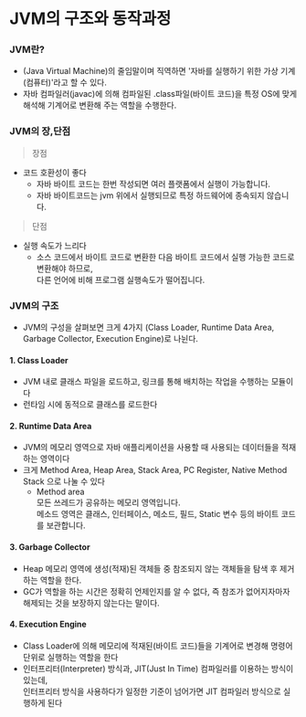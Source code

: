 # JVM의 구조와 동작과정

### JVM란?
- (Java Virtual Machine)의 줄임말이며 직역하면 '자바를 실행하기 위한 가상 기계(컴퓨터)'라고 할 수 있다.
- 자바 컴파일러(javac)에 의해 컴파일된 .class파일(바이트 코드)을 특정 OS에 맞게 해석해 기계어로 변환해 주는 역할을 수행한다.

### JVM의 장,단점
> 장점
- 코드 호환성이 좋다
  - 자바 바이트 코드는 한번 작성되면 여러 플랫폼에서 실행이 가능합니다. 
  - 자바 바이트코드는 jvm 위에서 실행되므로 특정 하드웨어에 종속되지 않습니다.

> 단점
- 실행 속도가 느리다
  - 소스 코드에서 바이트 코드로 변환한 다음 바이트 코드에서 실행 가능한 코드로 변환해야 하므로,<br> 다른 언어에 비해 프로그램 실행속도가 떨어집니다.

### JVM의 구조
- JVM의 구성을 살펴보면 크게 4가지 (Class Loader, Runtime Data Area,  Garbage Collector, Execution Engine)로 나뉜다.

#### 1. Class Loader
- JVM 내로 클래스 파일을 로드하고, 링크를 통해 배치하는 작업을 수행하는 모듈이다
- 런타임 시에 동적으로 클래스를 로드한다
#### 2. Runtime Data Area
- JVM의 메모리 영역으로 자바 애플리케이션을 사용할 때 사용되는 데이터들을 적재하는 영역이다
- 크게 Method Area, Heap Area, Stack Area, PC Register, Native Method Stack 으로 나눌 수 있다
  - Method area<br> 
    모든 쓰레드가 공유하는 메모리 영역입니다.<br>
    메소드 영역은 클래스, 인터페이스, 메소드, 필드, Static 변수 등의 바이트 코드를 보관합니다.
#### 3. Garbage Collector
- Heap 메모리 영역에 생성(적재)된 객체들 중 참조되지 않는 객체들을 탐색 후 제거하는 역할을 한다.
- GC가 역할을 하는 시간은 정확히 언제인지를 알 수 없다, 즉 참조가 없어지자마자 해제되는 것을 보장하지 않는다는 말이다.
#### 4. Execution Engine
- Class Loader에 의해 메모리에 적재된(바이트 코드)들을 기계어로 변경해 명령어 단위로 실행하는 역할을 한다
- 인터프리터(Interpreter) 방식과, JIT(Just In Time) 컴파일러를 이용하는 방식이 있는데,<br> 인터프리터 방식을 사용하다가 일정한 기준이 넘어가면 JIT 컴파일러 방식으로 실행하게 된다
